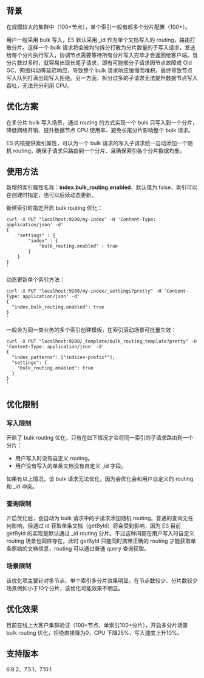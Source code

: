 ## 背景
在规模较大的集群中（100+节点），单个索引一般有超多个分片配置（100+）。  

用户一般采用 bulk 写入，ES 默认采用 \_id 作为单个文档写入的 routing，路由打散分片。这样一个 bulk 请求将会被均匀拆分打散为分片数量的子写入请求，发送给每个分片执行写入，协调节点需要等待所有分片写入完毕才会返回给客户端。当分片数过多时，就容易出现长尾子请求，即有可能部分子请求因节点故障或 Old GC、网络抖动等延迟响应，导致整个 bulk 请求响应缓慢而堆积，最终导致节点写入队列打满出现写入拒绝。另一方面，拆分过多的子请求无法提升数据节点写入吞吐，无法充分利用 CPU。

## 优化方案
在多分片 bulk 写入场景，通过 routing 的方式实现一个 bulk 只写入到一个分片，降低网络开销、提升数据节点 CPU 使用率、避免长尾分片影响整个 bulk 请求。

ES 内核提供索引属性，可以为一个 bulk 请求的写入子请求统一自动添加一个随机 routing，确保子请求只路由到一个分片、且确保索引各个分片数据均衡。

## 使用方法
新增的索引属性名称：**index.bulk_routing.enabled**，默认值为 false，索引可以在创建时指定，也可以后续动态更新。

新建索引时指定开启 bulk routing 优化：
```
curl -X PUT "localhost:9200/my-index" -H 'Content-Type: application/json' -d'
{
    "settings" : {
        "index" : {
            "bulk_routing.enabled" : true
        }
    }
}
'
```
动态更新单个索引方法：
```
curl -X PUT "localhost:9200/my-index/_settings?pretty" -H 'Content-Type: application/json' -d'
{
  "index.bulk_routing.enabled": true
}
'
```
一般会为同一类业务的多个索引创建模板，在索引滚动场景可批量生效：
```
curl -X PUT "localhost:9200/_template/bulk_routing_template?pretty" -H 'Content-Type: application/json' -d'
{
  "index_patterns": ["indices-prefix*"],
  "settings": {
    "bulk_routing.enabled": true
  }
}
'
```

## 优化限制
### 写入限制
开启了 bulk routing 优化，只有在如下情况才会将同一索引的子请求路由到一个分片：
- 用户写入时没有自定义 routing。
- 用户没有写入的单条文档没有自定义 \_id 字段。

如果有以上情况，该 bulk 请求无法优化，因为会优化会和用户自定义的 routing 和 \_id 冲突。

### 查询限制
开启优化后，会自动为 bulk 请求中的子请求添加随机 routing。普通的查询无任何影响，但通过 id 获取单条文档（getById）将会受到影响，因为 ES 目前 getById 的实现是默认通过 \_id routing 分片。不过这种问题在用户写入时自定义 routing 场景也同样存在。此时 getById 只能同时携带正确的 routing 才能获取单条原始的文档信息，routing 可以通过普通 query 查询获取。

### 场景限制
该优化项主要针对多节点、单个索引多分片效果明显，在节点数较少、分片数较少场景例如小于10个分片，该优化可能效果不明显。

## 优化效果
目前在线上大客户集群验证（100+节点、单索引100+分片），开启多分片场景 bulk routing 优化，拒绝直接降为0，CPU 下降25%，写入速度上升10%。

## 支持版本
6.8.2、7.5.1、7.10.1

 
